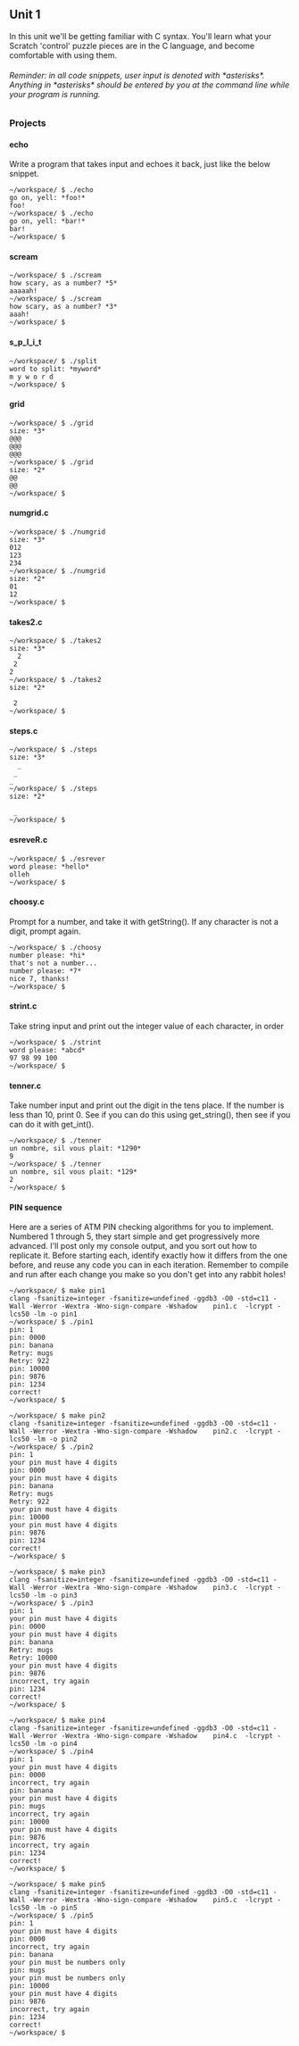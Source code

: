## Unit 1 

In this unit we'll be getting familiar with C syntax. 
You'll learn what your Scratch 'control' puzzle pieces are in the C language, and become comfortable with using them. 

###### Reminder: in all code snippets, user input is denoted with *asterisks\*. Anything in *asterisks\* should be entered by you at the command line while your program is running.


### Projects

#### <a name='echo'></a> echo

Write a program that takes input and echoes it back, just like the below snippet.
```
~/workspace/ $ ./echo
go on, yell: *foo!*
foo!
~/workspace/ $ ./echo
go on, yell: *bar!*
bar!
~/workspace/ $
```


#### <a name='scream'></a> scream

```
~/workspace/ $ ./scream
how scary, as a number? *5*
aaaaah!
~/workspace/ $ ./scream
how scary, as a number? *3*
aaah!
~/workspace/ $
```


#### <a name='s_p_l_i_t'></a> s_p_l_i_t

```
~/workspace/ $ ./split
word to split: *myword*
m y w o r d
~/workspace/ $
```

#### <a name='grid'></a> grid

```
~/workspace/ $ ./grid
size: *3*
@@@
@@@
@@@
~/workspace/ $ ./grid
size: *2*
@@
@@
~/workspace/ $
```

#### <a name='numgrid'></a> numgrid.c

```
~/workspace/ $ ./numgrid
size: *3*
012
123
234
~/workspace/ $ ./numgrid
size: *2*
01
12
~/workspace/ $
```


#### <a name='takes2'></a> takes2.c

```
~/workspace/ $ ./takes2
size: *3*
  2
 2 
2  
~/workspace/ $ ./takes2
size: *2*
  
 2
~/workspace/ $
```

#### <a name='steps'></a> steps.c

```
~/workspace/ $ ./steps
size: *3*
  _
 _ 
_  
~/workspace/ $ ./steps
size: *2*
  
 _
~/workspace/ $
```


#### <a name='esrever'></a> esreveR.c

```
~/workspace/ $ ./esrever
word please: *hello*
olleh
~/workspace/ $
```


#### <a name='choosy.c'></a> choosy.c
Prompt for a number, and take it with getString(). If any character is not a digit, prompt again.
```
~/workspace/ $ ./choosy
number please: *hi*
that's not a number...
number please: *7*
nice 7, thanks!
~/workspace/ $
```

#### <a name='strint'></a> strint.c

Take string input and print out the integer value of each character, in order
```
~/workspace/ $ ./strint
word please: *abcd*
97 98 99 100
~/workspace/ $
```


#### <a name='tenner'></a> tenner.c

Take number input and print out the digit in the tens place. If the number is less than 10, print 0.
See if you can do this using get_string(), then see if you can do it with get_int().
```
~/workspace/ $ ./tenner
un nombre, sil vous plait: *1290*
9
~/workspace/ $ ./tenner
un nombre, sil vous plait: *129*
2
~/workspace/ $
```

#### <a name='pin'></a> PIN sequence
Here are a series of ATM PIN checking algorithms for you to implement. 
Numbered 1 through 5, they start simple and get progressively more advanced. 
I'll post only my console output, and you sort out how to replicate it. 
Before starting each, identify exactly how it differs from the one before,
and reuse any code you can in each iteration.
Remember to compile and run after each change you make so you don't get into any rabbit holes!
 
 ```
 ~/workspace/ $ make pin1
 clang -fsanitize=integer -fsanitize=undefined -ggdb3 -O0 -std=c11 -Wall -Werror -Wextra -Wno-sign-compare -Wshadow    pin1.c  -lcrypt -lcs50 -lm -o pin1
 ~/workspace/ $ ./pin1
 pin: 1
 pin: 0000
 pin: banana
 Retry: mugs
 Retry: 922
 pin: 10000
 pin: 9876
 pin: 1234
 correct!
 ~/workspace/ $ 
 ```
 
 ```
 ~/workspace/ $ make pin2
 clang -fsanitize=integer -fsanitize=undefined -ggdb3 -O0 -std=c11 -Wall -Werror -Wextra -Wno-sign-compare -Wshadow    pin2.c  -lcrypt -lcs50 -lm -o pin2
 ~/workspace/ $ ./pin2
 pin: 1
 your pin must have 4 digits
 pin: 0000
 your pin must have 4 digits
 pin: banana
 Retry: mugs
 Retry: 922
 your pin must have 4 digits
 pin: 10000
 your pin must have 4 digits
 pin: 9876
 pin: 1234
 correct!
 ~/workspace/ $ 
 ```
 
 ```
~/workspace/ $ make pin3
clang -fsanitize=integer -fsanitize=undefined -ggdb3 -O0 -std=c11 -Wall -Werror -Wextra -Wno-sign-compare -Wshadow    pin3.c  -lcrypt -lcs50 -lm -o pin3
~/workspace/ $ ./pin3
pin: 1
your pin must have 4 digits
pin: 0000
your pin must have 4 digits
pin: banana
Retry: mugs
Retry: 10000
your pin must have 4 digits
pin: 9876
incorrect, try again
pin: 1234
correct!
~/workspace/ $ 
```

```
~/workspace/ $ make pin4
clang -fsanitize=integer -fsanitize=undefined -ggdb3 -O0 -std=c11 -Wall -Werror -Wextra -Wno-sign-compare -Wshadow    pin4.c  -lcrypt -lcs50 -lm -o pin4
~/workspace/ $ ./pin4
pin: 1
your pin must have 4 digits
pin: 0000
incorrect, try again
pin: banana
your pin must have 4 digits
pin: mugs
incorrect, try again
pin: 10000
your pin must have 4 digits
pin: 9876
incorrect, try again
pin: 1234
correct!
~/workspace/ $
```

```
~/workspace/ $ make pin5
clang -fsanitize=integer -fsanitize=undefined -ggdb3 -O0 -std=c11 -Wall -Werror -Wextra -Wno-sign-compare -Wshadow    pin5.c  -lcrypt -lcs50 -lm -o pin5
~/workspace/ $ ./pin5
pin: 1
your pin must have 4 digits
pin: 0000
incorrect, try again
pin: banana
your pin must be numbers only
pin: mugs
your pin must be numbers only
pin: 10000
your pin must have 4 digits
pin: 9876
incorrect, try again
pin: 1234
correct!
~/workspace/ $
```
